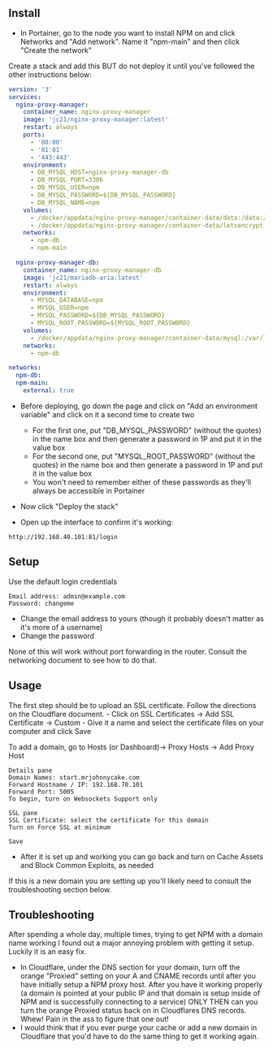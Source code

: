 ## Install ##

- In Portainer, go to the node you want to install NPM on and click Networks and "Add network". Name it "npm-main" and then click "Create the network"

Create a stack and add this BUT do not deploy it until you've followed the other instructions below:
```yaml
version: '3'
services:
  nginx-proxy-manager:
    container_name: nginx-proxy-manager
    image: 'jc21/nginx-proxy-manager:latest'
    restart: always
    ports:
      - '80:80'
      - '81:81'
      - '443:443'
    environment:
      - DB_MYSQL_HOST=nginx-proxy-manager-db
      - DB_MYSQL_PORT=3306
      - DB_MYSQL_USER=npm
      - DB_MYSQL_PASSWORD=${DB_MYSQL_PASSWORD}
      - DB_MYSQL_NAME=npm
    volumes:
      - /docker/appdata/nginx-proxy-manager/container-data/data:/data:Z
      - /docker/appdata/nginx-proxy-manager/container-data/letsencrypt:/etc/letsencrypt:Z
    networks:
      - npm-db
      - npm-main

  nginx-proxy-manager-db:
    container_name: nginx-proxy-manager-db
    image: 'jc21/mariadb-aria:latest'
    restart: always
    environment:
      - MYSQL_DATABASE=npm
      - MYSQL_USER=npm
      - MYSQL_PASSWORD=${DB_MYSQL_PASSWORD}
      - MYSQL_ROOT_PASSWORD=${MYSQL_ROOT_PASSWORD}
    volumes:
      - /docker/appdata/nginx-proxy-manager/container-data/mysql:/var/lib/mysql:Z
    networks:
      - npm-db

networks:
  npm-db:
  npm-main:
    external: true
```

- Before deploying, go down the page and click on "Add an environment variable" and click on it a second time to create two
	- For the first one, put "DB_MYSQL_PASSWORD" (without the quotes) in the name box and then generate a password in 1P and put it in the value box
	- For the second one, put "MYSQL_ROOT_PASSWORD" (without the quotes) in the name box and then generate a password in 1P and put it in the value box
	* You won't need to remember either of these passwords as they'll always be accessible in Portainer

- Now click "Deploy the stack"

- Open up the interface to confirm it's working:
```
http://192.168.40.101:81/login
```


## Setup ##

Use the default login credentials
```
Email address: admin@example.com
Password: changeme
```

- Change the email address to yours (though it probably doesn't matter as it's more of a username)
- Change the password

None of this will work without port forwarding in the router. Consult the networking document to see how to do that.


## Usage ##

The first step should be to upload an SSL certificate. Follow the directions on the Cloudflare document.
	- Click on SSL Certificates -> Add SSL Certificate -> Custom
	- Give it a name and select the certificate files on your computer and click Save

To add a domain, go to Hosts (or Dashboard)-> Proxy Hosts -> Add Proxy Host
```
Details pane
Domain Names: start.mrjohnnycake.com
Forward Hostname / IP: 192.168.70.101
Forward Port: 5005
To begin, turn on Websockets Support only

SSL pane
SSL Certificate: select the certificate for this domain
Turn on Force SSL at minimum

Save
```

* After it is set up and working you can go back and turn on Cache Assets and Block Common Exploits, as needed

If this is a new domain you are setting up you'll likely need to consult the troubleshooting section below.


## Troubleshooting ##

After spending a whole day, multiple times, trying to get NPM with a domain name working I found out a major annoying problem with getting it setup. Luckily it is an easy fix.

- In Cloudflare, under the DNS section for your domain, turn off the orange "Proxied" setting on your A and CNAME records until after you have initially setup a NPM proxy host. After you have it working properly (a domain is pointed at your public IP and that domain is setup inside of NPM and is successfully connecting to a service) ONLY THEN can you turn the orange Proxied status back on in Cloudflares DNS records. Whew! Pain in the ass to figure that one out!
- I would think that if you ever purge your cache or add a new domain in Cloudflare that you'd have to do the same thing to get it working again.

